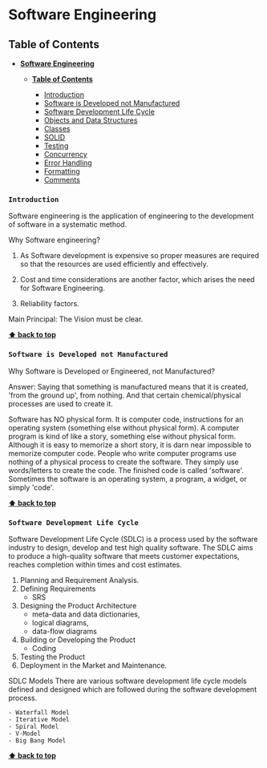 # Software Engineering

## Table of Contents

-   [**Software Engineering**](#software_engineering)

    -   [**Table of Contents**](#table-of-contents)

        -   [Introduction](#introduction)
        -   [Software is Developed not Manufactured](#software-is-developed-not-Manufactured)
        -   [Software Development Life Cycle](#software-development-life-cycle)
        -   [Objects and Data Structures](#objects-and-data-structures)
        -   [Classes](#classes)
        -   [SOLID](#solid)
        -   [Testing](#testing)
        -   [Concurrency](#concurrency)
        -   [Error Handling](#error-handling)
        -   [Formatting](#formatting)
        -   [Comments](#comments)

### `Introduction`

Software engineering is the application of engineering to the development of software in a systematic method.

Why Software engineering?

1. As Software development is expensive so proper measures are required so that the resources are used efficiently and effectively.

2. Cost and time considerations are another factor, which arises the need for Software Engineering.

3. Reliability factors.

Main Principal: The Vision must be clear.

**[⬆ back to top](#table-of-contents)**

### `Software is Developed not Manufactured`

Why Software is Developed or Engineered, not Manufactured?

Answer:
Saying that something is manufactured means that it is created, 'from the ground up', from nothing. And that certain chemical/physical processes are used to create it.

Software has NO physical form. It is computer code, instructions for an operating system (something else without physical form). A computer program is kind of like a story, something else without physical form. Although it is easy to memorize a short story, it is darn near impossible to memorize computer code. People who write computer programs use nothing of a physical process to create the software. They simply use words/letters to create the code. The finished code is called 'software'. Sometimes the software is an operating system, a program, a widget, or simply 'code'.

**[⬆ back to top](#table-of-contents)**

### `Software Development Life Cycle`

Software Development Life Cycle (SDLC) is a process used by the software industry to design, develop and test high quality software. The SDLC aims to produce a high-quality software that meets customer expectations, reaches completion within times and cost estimates.

1. Planning and Requirement Analysis.
2. Defining Requirements
    - SRS
3. Designing the Product Architecture
    - meta-data and data dictionaries,
    - logical diagrams,
    - data-flow diagrams
4. Building or Developing the Product
    - Coding
5. Testing the Product
6. Deployment in the Market and Maintenance.

SDLC Models
There are various software development life cycle models defined and designed which are followed during the software development process.

    - Waterfall Model
    - Iterative Model
    - Spiral Model
    - V-Model
    - Big Bang Model

**[⬆ back to top](#table-of-contents)**
